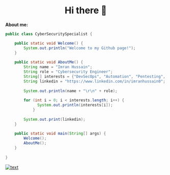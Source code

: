 <h1 align="center">Hi there 👋 </h1>
<b> About me: </b>

```java
public class CyberSecuritySpecialist {

	public static void Welcome() {
		System.out.println("Welcome to my Github page!");
	}
  
	public static void AboutMe() {		
		String name = "Imran Hussain";
		String role = "Cybersecurity Engineer";
		String[] interests = {"DevSecOps", "Automation", "Pentesting", "Cloud Engineering", "Algorithmic trading"};
		String linkedin = "https://www.linkedin.com/in/imranhussain0";
		
		System.out.println(name + "\r\n" + role);
		
		for (int i = 0; i < interests.length; i++) {
			  System.out.println(interests[i]);
			}
		
		System.out.print(linkedin);
	}
	
	public static void main(String[] args) {
		Welcome();
		AboutMe();
	}
	
}

```

[![text](https://img.shields.io/badge/LinkedIn-0077B5?style=for-the-badge&logo=linkedin&logoColor=white)](https://www.linkedin.com/in/imranhussain0)


